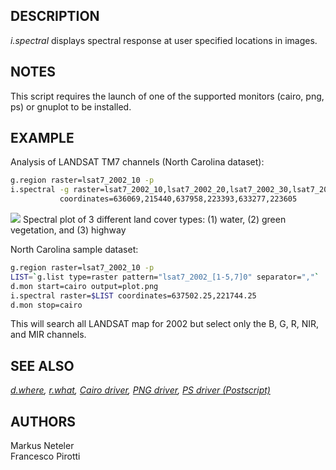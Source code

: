 ## DESCRIPTION

*i.spectral* displays spectral response at user specified locations in
images.

## NOTES

This script requires the launch of one of the supported monitors (cairo,
png, ps) or gnuplot to be installed.

## EXAMPLE

Analysis of LANDSAT TM7 channels (North Carolina dataset):

```sh
g.region raster=lsat7_2002_10 -p
i.spectral -g raster=lsat7_2002_10,lsat7_2002_20,lsat7_2002_30,lsat7_2002_40,lsat7_2002_50,lsat7_2002_70 \
           coordinates=636069,215440,637958,223393,633277,223605
```

<img src="i_spectral.png" data-border="1" />  
Spectral plot of 3 different land cover types: (1) water, (2) green
vegetation, and (3) highway

North Carolina sample dataset:

```sh
g.region raster=lsat7_2002_10 -p
LIST=`g.list type=raster pattern="lsat7_2002_[1-5,7]0" separator=","`
d.mon start=cairo output=plot.png
i.spectral raster=$LIST coordinates=637502.25,221744.25
d.mon stop=cairo
```

This will search all LANDSAT map for 2002 but select only the B, G, R,
NIR, and MIR channels.

## SEE ALSO

*[d.where](d.where.md), [r.what](r.what.md), [Cairo
driver](cairodriver.md), [PNG driver](pngdriver.md), [PS driver
(Postscript)](psdriver.md)*

## AUTHORS

Markus Neteler  
Francesco Pirotti
